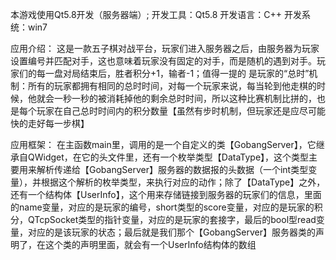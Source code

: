 本游戏使用Qt5.8开发（服务器端）;
开发工具：Qt5.8
开发语言：C++
开发系统：win7

应用介绍：
这是一款五子棋对战平台，玩家们进入服务器之后，由服务器为玩家设置编号并匹配对手，这也意味着玩家没有固定的对手，而是随机的遇到对手。玩家们的每一盘对局结束后，胜者积分+1，输者-1；值得一提的
是玩家的“总时”机制：所有的玩家都拥有相同的总时时间，对每一个玩家来说，每当轮到他走棋的时候，他就会一秒一秒的被消耗掉他的剩余总时时间，所以这种比赛机制比拼的，也是每个玩家在自己总时时间内的积分数量【虽然有步时机制，但玩家还是应尽可能快的走好每一步棋】

应用框架：
在主函数main里，调用的是一个自定义的类【GobangServer】，它继承自QWidget，在它的头文件里，还有一个枚举类型【DataType】，这个类型主要用来解析传递给【GobangServer】服务器的数据报的头数据（一个int类型变量），并根据这个解析的枚举类型，来执行对应的动作；除了【DataType】之外，还有一个结构体【UserInfo】，这个用来存储链接到服务器的玩家们的信息，里面的name变量，对应的是玩家的编号，short类型的score变量，对应的是玩家的积分，QTcpSocket类型的指针变量，对应的是玩家的套接字，最后的bool型read变量，对应的是该玩家的状态；最后就是我们那个【GobangServer】服务器类的声明了，在这个类的声明里面，就会有一个UserInfo结构体的数组
